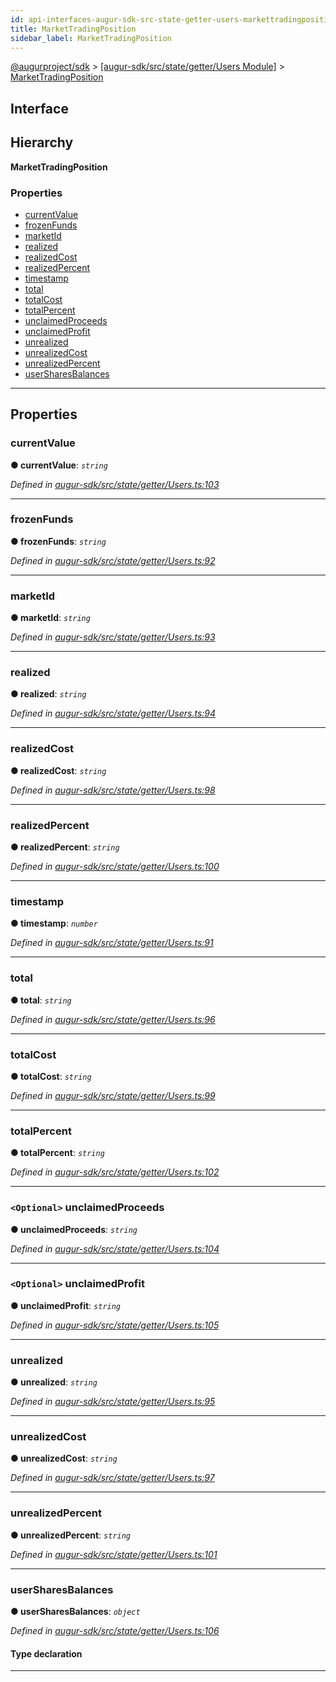 ```yaml
---
id: api-interfaces-augur-sdk-src-state-getter-users-markettradingposition
title: MarketTradingPosition
sidebar_label: MarketTradingPosition
---
```


[@augurproject/sdk](api-readme.md) > [[augur-sdk/src/state/getter/Users Module]](api-modules-augur-sdk-src-state-getter-users-module.md) > [MarketTradingPosition](api-interfaces-augur-sdk-src-state-getter-users-markettradingposition.md)

## Interface

## Hierarchy

**MarketTradingPosition**

### Properties

* [currentValue](api-interfaces-augur-sdk-src-state-getter-users-markettradingposition.md#currentvalue)
* [frozenFunds](api-interfaces-augur-sdk-src-state-getter-users-markettradingposition.md#frozenfunds)
* [marketId](api-interfaces-augur-sdk-src-state-getter-users-markettradingposition.md#marketid)
* [realized](api-interfaces-augur-sdk-src-state-getter-users-markettradingposition.md#realized)
* [realizedCost](api-interfaces-augur-sdk-src-state-getter-users-markettradingposition.md#realizedcost)
* [realizedPercent](api-interfaces-augur-sdk-src-state-getter-users-markettradingposition.md#realizedpercent)
* [timestamp](api-interfaces-augur-sdk-src-state-getter-users-markettradingposition.md#timestamp)
* [total](api-interfaces-augur-sdk-src-state-getter-users-markettradingposition.md#total)
* [totalCost](api-interfaces-augur-sdk-src-state-getter-users-markettradingposition.md#totalcost)
* [totalPercent](api-interfaces-augur-sdk-src-state-getter-users-markettradingposition.md#totalpercent)
* [unclaimedProceeds](api-interfaces-augur-sdk-src-state-getter-users-markettradingposition.md#unclaimedproceeds)
* [unclaimedProfit](api-interfaces-augur-sdk-src-state-getter-users-markettradingposition.md#unclaimedprofit)
* [unrealized](api-interfaces-augur-sdk-src-state-getter-users-markettradingposition.md#unrealized)
* [unrealizedCost](api-interfaces-augur-sdk-src-state-getter-users-markettradingposition.md#unrealizedcost)
* [unrealizedPercent](api-interfaces-augur-sdk-src-state-getter-users-markettradingposition.md#unrealizedpercent)
* [userSharesBalances](api-interfaces-augur-sdk-src-state-getter-users-markettradingposition.md#usersharesbalances)

---

## Properties

<a id="currentvalue"></a>

###  currentValue

**● currentValue**: *`string`*

*Defined in [augur-sdk/src/state/getter/Users.ts:103](https://github.com/AugurProject/augur/blob/3727cd4ec9/packages/augur-sdk/src/state/getter/Users.ts#L103)*

___
<a id="frozenfunds"></a>

###  frozenFunds

**● frozenFunds**: *`string`*

*Defined in [augur-sdk/src/state/getter/Users.ts:92](https://github.com/AugurProject/augur/blob/3727cd4ec9/packages/augur-sdk/src/state/getter/Users.ts#L92)*

___
<a id="marketid"></a>

###  marketId

**● marketId**: *`string`*

*Defined in [augur-sdk/src/state/getter/Users.ts:93](https://github.com/AugurProject/augur/blob/3727cd4ec9/packages/augur-sdk/src/state/getter/Users.ts#L93)*

___
<a id="realized"></a>

###  realized

**● realized**: *`string`*

*Defined in [augur-sdk/src/state/getter/Users.ts:94](https://github.com/AugurProject/augur/blob/3727cd4ec9/packages/augur-sdk/src/state/getter/Users.ts#L94)*

___
<a id="realizedcost"></a>

###  realizedCost

**● realizedCost**: *`string`*

*Defined in [augur-sdk/src/state/getter/Users.ts:98](https://github.com/AugurProject/augur/blob/3727cd4ec9/packages/augur-sdk/src/state/getter/Users.ts#L98)*

___
<a id="realizedpercent"></a>

###  realizedPercent

**● realizedPercent**: *`string`*

*Defined in [augur-sdk/src/state/getter/Users.ts:100](https://github.com/AugurProject/augur/blob/3727cd4ec9/packages/augur-sdk/src/state/getter/Users.ts#L100)*

___
<a id="timestamp"></a>

###  timestamp

**● timestamp**: *`number`*

*Defined in [augur-sdk/src/state/getter/Users.ts:91](https://github.com/AugurProject/augur/blob/3727cd4ec9/packages/augur-sdk/src/state/getter/Users.ts#L91)*

___
<a id="total"></a>

###  total

**● total**: *`string`*

*Defined in [augur-sdk/src/state/getter/Users.ts:96](https://github.com/AugurProject/augur/blob/3727cd4ec9/packages/augur-sdk/src/state/getter/Users.ts#L96)*

___
<a id="totalcost"></a>

###  totalCost

**● totalCost**: *`string`*

*Defined in [augur-sdk/src/state/getter/Users.ts:99](https://github.com/AugurProject/augur/blob/3727cd4ec9/packages/augur-sdk/src/state/getter/Users.ts#L99)*

___
<a id="totalpercent"></a>

###  totalPercent

**● totalPercent**: *`string`*

*Defined in [augur-sdk/src/state/getter/Users.ts:102](https://github.com/AugurProject/augur/blob/3727cd4ec9/packages/augur-sdk/src/state/getter/Users.ts#L102)*

___
<a id="unclaimedproceeds"></a>

### `<Optional>` unclaimedProceeds

**● unclaimedProceeds**: *`string`*

*Defined in [augur-sdk/src/state/getter/Users.ts:104](https://github.com/AugurProject/augur/blob/3727cd4ec9/packages/augur-sdk/src/state/getter/Users.ts#L104)*

___
<a id="unclaimedprofit"></a>

### `<Optional>` unclaimedProfit

**● unclaimedProfit**: *`string`*

*Defined in [augur-sdk/src/state/getter/Users.ts:105](https://github.com/AugurProject/augur/blob/3727cd4ec9/packages/augur-sdk/src/state/getter/Users.ts#L105)*

___
<a id="unrealized"></a>

###  unrealized

**● unrealized**: *`string`*

*Defined in [augur-sdk/src/state/getter/Users.ts:95](https://github.com/AugurProject/augur/blob/3727cd4ec9/packages/augur-sdk/src/state/getter/Users.ts#L95)*

___
<a id="unrealizedcost"></a>

###  unrealizedCost

**● unrealizedCost**: *`string`*

*Defined in [augur-sdk/src/state/getter/Users.ts:97](https://github.com/AugurProject/augur/blob/3727cd4ec9/packages/augur-sdk/src/state/getter/Users.ts#L97)*

___
<a id="unrealizedpercent"></a>

###  unrealizedPercent

**● unrealizedPercent**: *`string`*

*Defined in [augur-sdk/src/state/getter/Users.ts:101](https://github.com/AugurProject/augur/blob/3727cd4ec9/packages/augur-sdk/src/state/getter/Users.ts#L101)*

___
<a id="usersharesbalances"></a>

###  userSharesBalances

**● userSharesBalances**: *`object`*

*Defined in [augur-sdk/src/state/getter/Users.ts:106](https://github.com/AugurProject/augur/blob/3727cd4ec9/packages/augur-sdk/src/state/getter/Users.ts#L106)*

#### Type declaration

[outcome: `string`]: `string`

___

